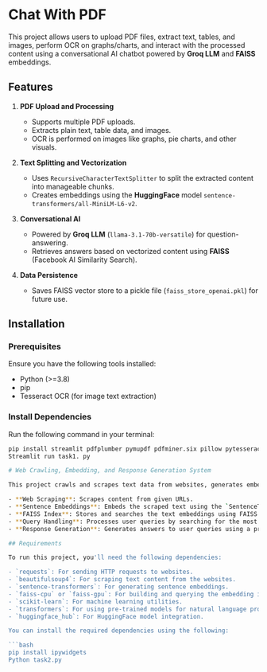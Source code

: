 # Chat With PDF

This project allows users to upload PDF files, extract text, tables, and images, perform OCR on graphs/charts, and interact with the processed content using a conversational AI chatbot powered by **Groq LLM** and **FAISS** embeddings.

## Features

1. **PDF Upload and Processing**
   - Supports multiple PDF uploads.
   - Extracts plain text, table data, and images.
   - OCR is performed on images like graphs, pie charts, and other visuals.

2. **Text Splitting and Vectorization**
   - Uses `RecursiveCharacterTextSplitter` to split the extracted content into manageable chunks.
   - Creates embeddings using the **HuggingFace** model `sentence-transformers/all-MiniLM-L6-v2`.

3. **Conversational AI**
   - Powered by **Groq LLM** (`llama-3.1-70b-versatile`) for question-answering.
   - Retrieves answers based on vectorized content using **FAISS** (Facebook AI Similarity Search).

4. **Data Persistence**
   - Saves FAISS vector store to a pickle file (`faiss_store_openai.pkl`) for future use.

## Installation

### Prerequisites

Ensure you have the following tools installed:
- Python (>=3.8)
- pip
- Tesseract OCR (for image text extraction)

### Install Dependencies

Run the following command in your terminal:

```bash
pip install streamlit pdfplumber pymupdf pdfminer.six pillow pytesseract langchain langchain-groq faiss-cpu sentence-transformers
Streamlit run task1. py

# Web Crawling, Embedding, and Response Generation System

This project crawls and scrapes text data from websites, generates embeddings for the scraped text, and then allows querying of the information using a pre-trained language model. The system uses the following components:

- **Web Scraping**: Scrapes content from given URLs.
- **Sentence Embeddings**: Embeds the scraped text using the `SentenceTransformer` model.
- **FAISS Index**: Stores and searches the text embeddings using FAISS for fast retrieval.
- **Query Handling**: Processes user queries by searching for the most relevant chunks of text.
- **Response Generation**: Generates answers to user queries using a pre-trained GPT model.

## Requirements

To run this project, you'll need the following dependencies:

- `requests`: For sending HTTP requests to websites.
- `beautifulsoup4`: For scraping text content from the websites.
- `sentence-transformers`: For generating sentence embeddings.
- `faiss-cpu` or `faiss-gpu`: For building and querying the embedding index.
- `scikit-learn`: For machine learning utilities.
- `transformers`: For using pre-trained models for natural language processing.
- `huggingface_hub`: For HuggingFace model integration.

You can install the required dependencies using the following:

```bash
pip install ipywidgets
Python task2.py 

